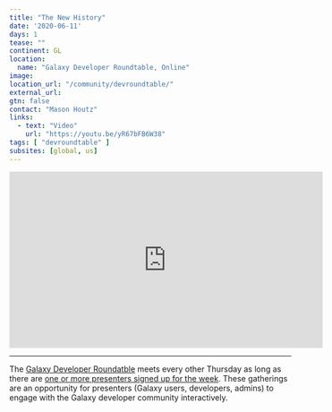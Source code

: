 ```yaml
---
title: "The New History"
date: '2020-06-11'
days: 1
tease: ""
continent: GL
location:
  name: "Galaxy Developer Roundtable, Online"
image: 
location_url: "/community/devroundtable/"
external_url:
gtn: false
contact: "Mason Houtz"
links:
  - text: "Video"
    url: "https://youtu.be/yR67bFB6W38"
tags: [ "devroundtable" ]
subsites: [global, us]
---
```


<iframe width="560" height="315" src="https://www.youtube-nocookie.com/embed/yR67bFB6W38" frameborder="0" allow="accelerometer; autoplay; encrypted-media; gyroscope; picture-in-picture" allowfullscreen></iframe>

---

The [Galaxy Developer Roundatble](/community/devroundtable/) meets every other Thursday as long as there are [one or more presenters signed up for the week](https://bit.ly/gxdevroundtablepresent).  These gatherings are an opportunity for presenters (Galaxy users, developers, admins) to engage with the Galaxy developer community interactively.
